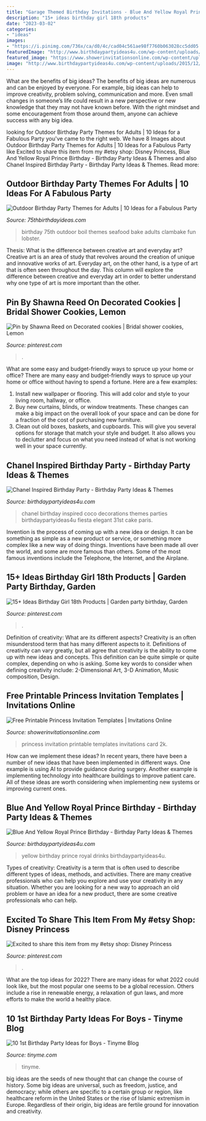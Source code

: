 ```yaml
---
title: "Garage Themed Birthday Invitations - Blue And Yellow Royal Prince Birthday"
description: "15+ ideas birthday girl 18th products"
date: "2023-03-02"
categories:
- "ideas"
images:
- "https://i.pinimg.com/736x/ca/d0/4c/cad04c561ae98f7760b063028cc5dd05.jpg"
featuredImage: "http://www.birthdaypartyideas4u.com/wp-content/uploads/2015/12/COCO-Chanel-inspired-birthday-party-decorations-550x733.jpg"
featured_image: "https://www.showerinvitationsonline.com/wp-content/uploads/2017/09/Printable-Princess-Invitation-Card.jpg"
image: "http://www.birthdaypartyideas4u.com/wp-content/uploads/2015/12/COCO-Chanel-inspired-birthday-party-decorations-550x733.jpg"
---
```



What are the benefits of big ideas?
The benefits of big ideas are numerous and can be enjoyed by everyone. For example, big ideas can help to improve creativity, problem solving, communication and more. Even small changes in someone’s life could result in a new perspective or new knowledge that they may not have known before. With the right mindset and some encouragement from those around them, anyone can achieve success with any big idea.

	

		
looking for Outdoor Birthday Party Themes for Adults | 10 Ideas for a Fabulous Party you've came to the right web. We have 8 Images about Outdoor Birthday Party Themes for Adults | 10 Ideas for a Fabulous Party like Excited to share this item from my #etsy shop: Disney Princess, Blue And Yellow Royal Prince Birthday - Birthday Party Ideas &amp; Themes and also Chanel Inspired Birthday Party - Birthday Party Ideas &amp; Themes. Read more:
		
    
## Outdoor Birthday Party Themes For Adults | 10 Ideas For A Fabulous Party

<img loading=lazy src="https://www.75thbirthdayideas.com/wp-content/uploads/2013/08/75th-Birthday-Party-Clam-Bake.jpg" onerror="this.onerror=null;this.src='https://tse3.mm.bing.net/th?id=OIP.glv-vxFb5sDgplGoQfdMVwHaE6&amp;pid=15.1';" alt="Outdoor Birthday Party Themes for Adults | 10 Ideas for a Fabulous Party">

_Source: 75thbirthdayideas.com_

>birthday 75th outdoor boil themes seafood bake adults clambake fun lobster. 

	

Thesis: What is the difference between creative art and everyday art?
Creative art is an area of study that revolves around the creation of unique and innovative works of art. Everyday art, on the other hand, is a type of art that is often seen throughout the day. This column will explore the difference between creative and everyday art in order to better understand why one type of art is more important than the other.

    
## Pin By Shawna Reed On Decorated Cookies | Bridal Shower Cookies, Lemon

<img loading=lazy src="https://i.pinimg.com/736x/ca/d0/4c/cad04c561ae98f7760b063028cc5dd05.jpg" onerror="this.onerror=null;this.src='https://tse3.mm.bing.net/th?id=OIP.E52BDr2ZhMYYGlbKhIATWgHaJ2&amp;pid=15.1';" alt="Pin by Shawna Reed on Decorated cookies | Bridal shower cookies, Lemon">

_Source: pinterest.com_

>. 

	

What are some easy and budget-friendly ways to spruce up your home or office?
There are many easy and budget-friendly ways to spruce up your home or office without having to spend a fortune. Here are a few examples: 
1. Install new wallpaper or flooring. This will add color and style to your living room, hallway, or office. 
2. Buy new curtains, blinds, or window treatments. These changes can make a big impact on the overall look of your space and can be done for a fraction of the cost of purchasing new furniture. 
3. Clean out old boxes, baskets, and cupboards. This will give you several options for storage that match your style and budget. It also allows you to declutter and focus on what you need instead of what is not working well in your space currently. 

    
## Chanel Inspired Birthday Party - Birthday Party Ideas &amp; Themes

<img loading=lazy src="http://www.birthdaypartyideas4u.com/wp-content/uploads/2015/12/COCO-Chanel-inspired-birthday-party-decorations-550x733.jpg" onerror="this.onerror=null;this.src='https://tse4.mm.bing.net/th?id=OIP.V4qfSKxScqV_7OffCmwbogHaJ3&amp;pid=15.1';" alt="Chanel Inspired Birthday Party - Birthday Party Ideas &amp; Themes">

_Source: birthdaypartyideas4u.com_

>chanel birthday inspired coco decorations themes parties birthdaypartyideas4u fiesta elegant 31st cake paris. 

	

Invention is the process of coming up with a new idea or design. It can be something as simple as a new product or service, or something more complex like a new way of doing things. Inventions have been made all over the world, and some are more famous than others. Some of the most famous inventions include the Telephone, the Internet, and the Airplane.

    
## 15+ Ideas Birthday Girl 18th Products | Garden Party Birthday, Garden

<img loading=lazy src="https://i.pinimg.com/736x/08/86/fe/0886fe58c5029f0ce8feb76e19808c61.jpg" onerror="this.onerror=null;this.src='https://tse2.mm.bing.net/th?id=OIP.fh5dR-QOexWz7wlE3UxfFwAAAA&amp;pid=15.1';" alt="15+ Ideas Birthday Girl 18th Products | Garden party birthday, Garden">

_Source: pinterest.com_

>. 

	

Definition of creativity: What are its different aspects?
Creativity is an often misunderstood term that has many different aspects to it. Definitions of creativity can vary greatly, but all agree that creativity is the ability to come up with new ideas and concepts. This definition can be quite simple or quite complex, depending on who is asking. Some key words to consider when defining creativity include: 2-Dimensional Art, 3-D Animation, Music composition, Design.

    
## Free Printable Princess Invitation Templates | Invitations Online

<img loading=lazy src="https://www.showerinvitationsonline.com/wp-content/uploads/2017/09/Printable-Princess-Invitation-Card.jpg" onerror="this.onerror=null;this.src='https://tse1.mm.bing.net/th?id=OIP.XwH5ikUxPeZVxmIu-PxHjgHaKU&amp;pid=15.1';" alt="Free Printable Princess Invitation Templates | Invitations Online">

_Source: showerinvitationsonline.com_

>princess invitation printable templates invitations card 2k. 

	

How can we implement these ideas?
In recent years, there have been a number of new ideas that have been implemented in different ways. One example is using AI to provide guidance during surgery. Another example is implementing technology into healthcare buildings to improve patient care. All of these ideas are worth considering when implementing new systems or improving current ones.

    
## Blue And Yellow Royal Prince Birthday - Birthday Party Ideas &amp; Themes

<img loading=lazy src="http://www.birthdaypartyideas4u.com/wp-content/uploads/2017/07/Blue-And-Yellow-Royal-Prince-Birthday-Drinks-600x899.jpg" onerror="this.onerror=null;this.src='https://tse4.mm.bing.net/th?id=OIP.Tp4LMVCUWEMliHWq98crvgHaLG&amp;pid=15.1';" alt="Blue And Yellow Royal Prince Birthday - Birthday Party Ideas &amp; Themes">

_Source: birthdaypartyideas4u.com_

>yellow birthday prince royal drinks birthdaypartyideas4u. 

	

Types of creativity:
Creativity is a term that is often used to describe different types of ideas, methods, and activities. There are many creative professionals who can help you explore and use your creativity in any situation. Whether you are looking for a new way to approach an old problem or have an idea for a new product, there are some creative professionals who can help.

    
## Excited To Share This Item From My #etsy Shop: Disney Princess

<img loading=lazy src="https://i.pinimg.com/736x/81/d0/4c/81d04c35d469276364c2a4654f289749.jpg" onerror="this.onerror=null;this.src='https://tse4.mm.bing.net/th?id=OIP.MQxq5BkbjeC4G8tlB8QMMQHaJ3&amp;pid=15.1';" alt="Excited to share this item from my #etsy shop: Disney Princess">

_Source: pinterest.com_

>. 

	

What are the top ideas for 2022?
There are many ideas for what 2022 could look like, but the most popular one seems to be a global recession. Others include a rise in renewable energy, a relaxation of gun laws, and more efforts to make the world a healthy place.

    
## 10 1st Birthday Party Ideas For Boys - Tinyme Blog

<img loading=lazy src="https://www.tinyme.com/blog/wp-content/uploads/10-1st-birthday-party-ideas-for-boys/10-1st-Birthday-Party-Ideas-for-Boys-1.jpg" onerror="this.onerror=null;this.src='https://tse4.mm.bing.net/th?id=OIP.1kHzk0fs6C5dvvbpsW19iwHaLJ&amp;pid=15.1';" alt="10 1st Birthday Party Ideas for Boys - Tinyme Blog">

_Source: tinyme.com_

>tinyme. 

	

big ideas are the seeds of new thought that can change the course of history. Some big ideas are universal, such as freedom, justice, and democracy; while others are specific to a certain group or region, like healthcare reform in the United States or the rise of Islamic extremism in Europe. Regardless of their origin, big ideas are fertile ground for innovation and creativity.

